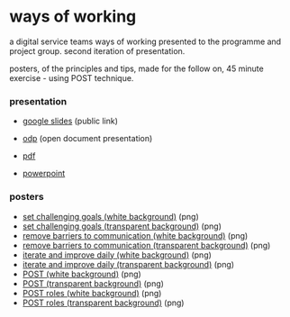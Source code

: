 # ways of working

a digital service teams ways of working presented to the programme and project group.  second iteration of presentation.  

posters, of the principles and tips, made for the follow on, 45 minute exercise - using POST technique.

### presentation

* [google slides](https://docs.google.com/presentation/d/1K-G6AF2QvveDlvJQj4O62JQuuC78c_hF7_Zz6dNjL54/edit?usp=sharing) (public link)

* [odp](../files/Ways-of-Working-Slides-08-10-19.odp) (open document presentation)
* [pdf](../files/Ways-of-Working-Slides-08-10-19.pdf)
* [powerpoint](../files/Ways-of-Working-Slides-08-10-19.pptx)


### posters

* [set challenging goals (white background)](../files/set-challenging-goals-CulturePoster-white-bg.png) (png)
* [set challenging goals (transparent background)](../files/set-challenging-goals-CulturePoster.png) (png)
* [remove barriers to communication (white background)](../files/remove-barriers-to-communication-CulturePoster-white-bg.png) (png)
* [remove barriers to communication (transparent background)](../files/remove-barriers-to-communication-CulturePoster.png) (png)
* [iterate and improve daily (white background)](../files/iterate-and-improve-CulturePoster-white-bg.png) (png)
* [iterate and improve daily (transparent background)](../files/iterate-and-improve-CulturePoster.png) (png)
* [POST (white background)](../files/POST-poster-white-bg.png) (png)
* [POST (transparent background)](../files/POST-poster.png) (png)
* [POST roles (white background)](../files/POST-roles-poster-white-bg.png) (png)
* [POST roles (transparent background)](../files/POST-roles-poster.png) (png)

